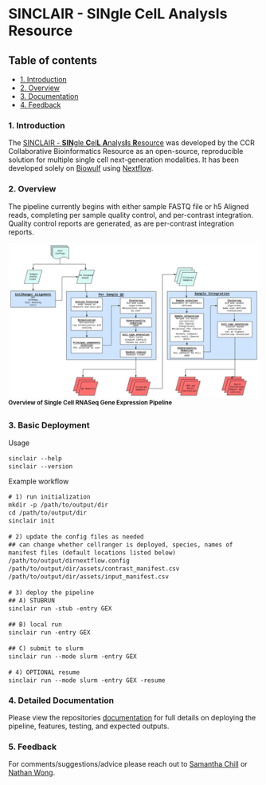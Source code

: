 # SINCLAIR - **SIN**gle **C**el**L** **A**nalys**I**s **R**esource

## Table of contents

- [1. Introduction](#1-Introduction)
- [2. Overview](#2-Overview)
- [3. Documentation](#3-Documentation)
- [4. Feedback](#4-Feedback)

### 1. Introduction

The [SINCLAIR - **SIN**gle **C**el**L** **A**nalys**I**s **R**esource](#sinclair---single-cell-analysis-resource) was developed by the CCR Collaborative Bioinformatics Resource as an open-source, reproducible solution for multiple single cell next-generation modalities. It has been developed solely on [Biowulf](https://hpc.nih.gov/) using [Nextflow](https://www.nextflow.io/).

### 2. Overview

The pipeline currently begins with either sample FASTQ file or h5 Aligned reads, completing per sample quality control, and per-contrast integration. Quality control reports are generated, as are per-contrast integration reports.

![Single cell RNA-Seq GEX pipeline](./assets/scRNA.svg) <sup>**Overview of Single Cell RNASeq Gene Expression Pipeline**</sup>

### 3. Basic Deployment

Usage

```
sinclair --help
sinclair --version
```

Example workflow

```
# 1) run initialization
mkdir -p /path/to/output/dir
cd /path/to/output/dir
sinclair init

# 2) update the config files as needed
## can change whether cellranger is deployed, species, names of manifest files (default locations listed below)
/path/to/output/dirnextflow.config
/path/to/output/dir/assets/contrast_manifest.csv /path/to/output/dir/assets/input_manifest.csv

# 3) deploy the pipeline
## A) STUBRUN
sinclair run -stub -entry GEX

## B) local run
sinclair run -entry GEX

## C) submit to slurm
sinclair run --mode slurm -entry GEX

# 4) OPTIONAL resume
sinclair run --mode slurm -entry GEX -resume
```

### 4. Detailed Documentation

Please view the repositories [documentation](https://symmetrical-adventure-ovjq9gl.pages.github.io/) for full details on deploying the pipeline, features, testing, and expected outputs.

### 5. Feedback

For comments/suggestions/advice please reach out to [Samantha Chill](mailto:samantha.sevilla@nih.gov) or [Nathan Wong](mailto:nathan.wong@nih.gov).

